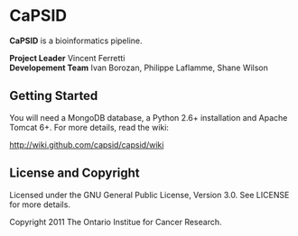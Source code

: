 CaPSID
========
**CaPSID** is a bioinformatics pipeline.

**Project Leader** Vincent Ferretti  
**Developement Team** Ivan Borozan, Philippe Laflamme, Shane Wilson

Getting Started
---------------
You will need a MongoDB database, a Python 2.6+ installation and Apache Tomcat 6+. For more details, read the wiki:

  http://wiki.github.com/capsid/capsid/wiki

License and Copyright
---------------------
Licensed under the GNU General Public License, Version 3.0. See LICENSE for more details.

Copyright 2011 The Ontario Institue for Cancer Research.
